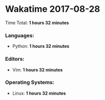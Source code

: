 # Wakatime 2017-08-28

Time Total: **1 hours 32 minutes**

### Languages:
- Python: **1 hours 32 minutes** 

### Editors:
- Vim: **1 hours 32 minutes** 

### Operating Systems:
- Linux: **1 hours 32 minutes** 

